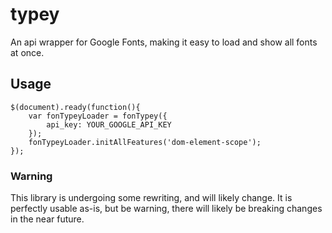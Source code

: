 typey
=====

An api wrapper for Google Fonts, making it easy to load and show all fonts at once.

## Usage
```
$(document).ready(function(){
    var fonTypeyLoader = fonTypey({
        api_key: YOUR_GOOGLE_API_KEY
    });
    fonTypeyLoader.initAllFeatures('dom-element-scope');
});
```

### Warning
This library is undergoing some rewriting, and will likely change. It is perfectly usable as-is, but be warning, there will likely be breaking changes in the near future.
